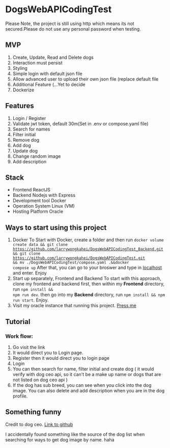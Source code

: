 # DogsWebAPICodingTest

Please Note, the project is still using http which means its not secured.Please do not use any personal password when testing.

## MVP
1. Create, Update, Read and Delete dogs
2. Interaction must persist
3. Styling
4. Simple login with default json file
5. Allow advanced user to upload their own json file (replace default file
6. Additional Feature (...Yet to decide
7. Dockerize

## Features
1. Login / Register
2. Validate jwt token, default 30m(Set in .env or compose.yaml file)
3. Search for names
4. Filter initial
5. Remove dog
6. Add dog
7. Update dog
8. Change random image
9. Add description

## Stack
- Frontend ReactJS
- Backend Nodejs with Express
- Development tool Docker
- Operation System Linux (VM)
- Hosting Platform Oracle

## Ways to start using this project
1. Docker
 To Start with Docker, create a folder and then run <code>docker volume create data && git clone https://github.com/larrywongkahei/DogsWebAPICodingTest_Backend.git && git clone https://github.com/larrywongkahei/DogsWebAPICodingTest.git && mv ./DogsWebAPICodingTest/compose.yaml .&&docker compose up</code> After that, you can go to your broswer and type in [localhost](http://localhost) and enter. Enjoy
2. Start up separately, Frontend and Backend
 To start with this approach, clone my frontend and backend first, then within my **Frontend** directory, run <code>npm install && npm run dev</code>. then go into my **Backend** directory, run <code>npm install && npm run start</code>. Enjoy.  
3. Visit my oracle instance that running this project. [Press me](http://130.162.172.61/)

## Tutorial
### Work flow:
1. Go visit the link
2. It would direct you to Login page.
3. Register then it would direct you to login page
4. Login
5. You can then search for name, filter initial and create dog ( it would verify with dog ceo api, so it can't be a make up name or dogs that are not listed on dog ceo api )
6. If the dog has sub breed, you can see when you click into the dog image. You can also delete and add description when you are in the dog profile.

## Something funny

Credit to dog ceo.
[Link to github](https://dog.ceo/dog-api/)

I accidentally found something like the source of the dog list when searching for ways to get dog image by name. haha
